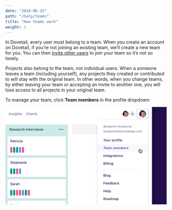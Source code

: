 ```yaml
---
date: "2018-06-25"
path: "/help/teams"
title: "How teams work"
weight: 1
---
```


In Dovetail, every user must belong to a team. When you create an account on Dovetail, if you’re not joining an existing team, we’ll create a new team for you. You can then [invite other users](/help/invite) to join your team so it’s not so lonely.

Projects also belong to the team, not individual users. When a someone leaves a team (including yourself), any projects they created or contributed to will stay with the original team. In other words, when you change teams, by either leaving your team or accepting an invite to another one, you will lose access to all projects in your original team.

To manage your team, click **Team members** in the profile dropdown:

![Screenshot of the profile dropdown](./dropdown.png)
